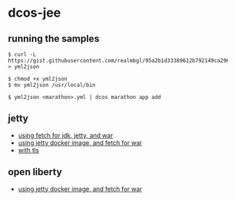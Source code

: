 # dcos-jee

## running the samples

```
$ curl -L https://gist.githubusercontent.com/realmbgl/95a2b1d33389612b792149ca296fd6bc/raw/6920c4ce9ccd1ad657a701b5c921a26755cbbaa2/yml2json > yml2json
```

```
$ chmod +x yml2json
$ mv yml2json /usr/local/bin
```

```
$ yml2json <marathon>.yml | dcos marathon app add
```

## jetty

* [using fetch for jdk, jetty, and war](jetty/jetty-f.json)
* [using jetty docker image, and fetch for war](jetty/jetty-if.json)
* [with tls](jetty/jetty-if-tls.json)


## open liberty

* [using jetty docker image, and fetch for war](liberty/libberty-if.json)

